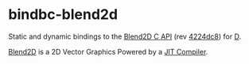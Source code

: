 # bindbc-blend2d

Static and dynamic bindings to the [Blend2D C API](https://blend2d.com/api/group__blend2d__api__c__functions.html)
(rev [4224dc8](https://github.com/blend2d/blend2d/tree/4224dc8)) for [D](http://dlang.org).

[Blend2D](https://blend2d.com) is a 2D Vector Graphics Powered by a [JIT Compiler](https://github.com/asmjit/asmjit).
